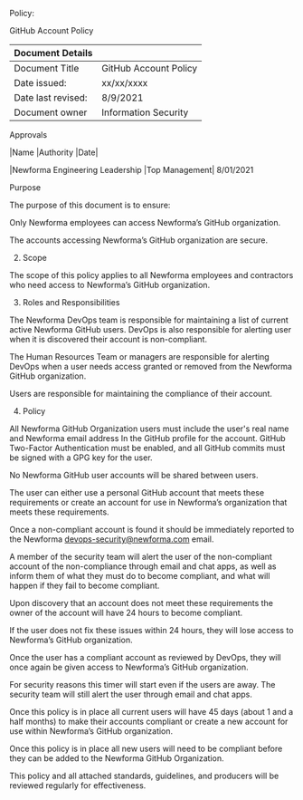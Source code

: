 Policy: 

GitHub Account Policy 

| Document Details |    | 
| -------------- | ----------- |
| Document Title | GitHub Account Policy | 
| Date issued: | xx/xx/xxxx | 
| Date last revised: | 8/9/2021 | 
| Document owner | Information Security | 

 

Approvals 

|Name |Authority |Date|

|Newforma Engineering Leadership |Top Management| 8/01/2021 

 

 

 

Purpose 

The purpose of this document is to ensure: 

Only Newforma employees can access Newforma’s GitHub organization. 

The accounts accessing Newforma’s GitHub organization are secure. 

2. Scope 

The scope of this policy applies to all Newforma employees	 and contractors who need access to Newforma’s GitHub organization. 

3. Roles and Responsibilities 

The Newforma DevOps team is responsible for maintaining a list of current active Newforma GitHub users. DevOps is also responsible for alerting user when it is 	discovered their account is non-compliant. 

The Human Resources Team or managers are responsible for alerting DevOps when a 	user needs access granted or removed from the Newforma GitHub organization.  

Users are responsible for maintaining the compliance of their account. 

4. Policy 

All Newforma GitHub Organization users must include the user's real name and Newforma email address In the GitHub profile for the account. GitHub Two-Factor Authentication must be enabled, and all GitHub commits must be signed with a GPG key for the user. 

No Newforma GitHub user accounts will be shared between users. 

The user can either use a personal GitHub account that meets these requirements or create an account for use in Newforma’s organization that meets these requirements. 

Once a non-compliant account is found it should be immediately reported to the Newforma devops-security@newforma.com email. 

 A member of the security team will alert the user of the non-compliant account of the non-compliance through email and chat apps, as well as inform them of what they must do to become compliant, and what will happen if they fail to become compliant. 

Upon discovery that an account does not meet these requirements the owner of the account will have 24 hours to become compliant. 

 If the user does not fix these issues within 24 hours, they will lose access to Newforma’s GitHub organization. 

Once the user has a compliant account as reviewed by DevOps, they will once again be given access to Newforma’s GitHub organization. 

 For security reasons this timer will start even if the users are away. The security team will still alert the user through email and chat apps. 

Once this policy is in place all current users will have 45 days (about 1 and a half months) to make their accounts compliant or create a new account for use within Newforma’s GitHub organization. 

Once this policy is in place all new users will need to be compliant before they can be added to the Newforma GitHub Organization. 

This policy and all attached standards, guidelines, and producers will be reviewed regularly for effectiveness. 
